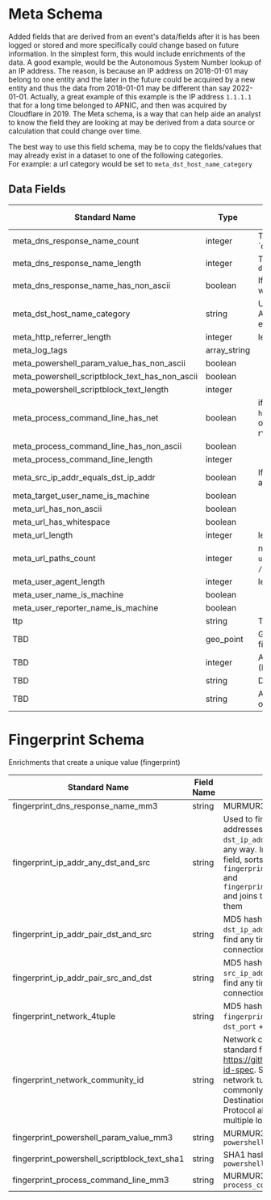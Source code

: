 # Meta Schema
Added fields that are derived from an event's data/fields after it is has been logged or stored and more specifically could change based on future information. In the simplest form, this would include enrichments of the data.
A good example, would be the Autonomous System Number lookup of an IP address. The reason, is because an IP address on 2018-01-01 may belong to one entity and the later in the future could be acquired by a new entity and thus the data from 2018-01-01 may be different than say 2022-01-01. Actually, a great example of this example is the IP address `1.1.1.1` that for a long time belonged to APNIC, and then was acquired by Cloudflare in 2019. The Meta schema, is a way that can help aide an analyst to know the field they are looking at may be derived from a data source or calculation that could change over time.  

The best way to use this field schema, may be to copy the fields/values that may already exist in a dataset to one of the following categories.  
For example: a url category would be set to `meta_dst_host_name_category`


## Data Fields
|Standard Name|Type|Description|Sample Value|
|---|---|---|---|
| meta_dns_response_name_count                   | integer      | The count (number of) `dns_response_name                                                                                                         | `` |
| meta_dns_response_name_length                  | integer      | Total number of response/answers in `dns_response_name`                                                                                                          | `` |
| meta_dns_response_name_has_non_ascii           | boolean      | If there is any non ascii characters within `dns_response_name`                                                                                  | `` |
| meta_dst_host_name_category                    | string       | Used for URL/domain category (ie: Adult, Abuse, Parked, RFC-1918, etc)                                                                           | `` |
| meta_http_referrer_length                      | integer      | length of `http_referrer_original`                                                                                                               | `` |
| meta_log_tags                                  | array_string |                                                                                                                                                  | `` |
| meta_powershell_param_value_has_non_ascii      | boolean      |                                                                                                                                                  | `` |
| meta_powershell_scriptblock_text_has_non_ascii | boolean      |                                                                                                                                                  | `` |
| meta_powershell_scriptblock_text_length        | integer      |                                                                                                                                                  | `` |
| meta_process_command_line_has_net              | boolean      | if `process_command_line` contains `http:` or `ftp:\\` or `smb:\\` or `file:\\` or `://` or `localhost` or r`\d{1,3}\.\d{1,3}\.\d{1,3}\.\d{1,3}` | `` |
| meta_process_command_line_has_non_ascii        | boolean      |                                                                                                                                                  | `` |
| meta_process_command_line_length               | integer      |                                                                                                                                                  | `` |
| meta_src_ip_addr_equals_dst_ip_addr            | boolean      | If the `src_ip_addr` is the same value as `dst_ip_addr`                                                                                          | `` |
| meta_target_user_name_is_machine               | boolean      |                                                                                                                                                  | `` |
| meta_url_has_non_ascii                         | boolean      |                                                                                                                                                  | `` |
| meta_url_has_whitespace                        | boolean      |                                                                                                                                                  | `` |
| meta_url_length                                | integer      | length of `url_original`                                                                                                                         | `` |
| meta_url_paths_count                           | integer      | number (count)    of paths in `url_original`. ie: `/example/url/news.php` would be `3`                                                                      | `` |
| meta_user_agent_length                         | integer      | length of `user_agent_original`                                                                                                                  | `` |
| meta_user_name_is_machine                      | boolean      |                                                                                                                                                  | `` |
| meta_user_reporter_name_is_machine             | boolean      |                                                                                                                                                  | `` |
| ttp                                            | string       | Tactic, technique, and procedure                                                                                                                 | `` |
| TBD                                            | geo_point    | Geo longitude and latitude point of a field                                                                                                      | `` |
| TBD                                            | integer      | Autonomous System (AS) number (BGP AS Number)                                                                                                    | `` |
| TBD                                            | string       | Data describing an alert                                                                                                                         | `` |
| TBD                                            | string       | Autonomous System (AS) organization (BGP AS Name)                                                                                                | `` |


# Fingerprint Schema
Enrichments that create a unique value (fingerprint)

|	        Standard Name       	|            Field Name             |       	    Type            	|   	    Description          	|	     Sample Value           	|
|	-------------------------------	|	-------------------------------	|	-------------------------------	|	-------------------------------	|	-------------------------------	|
| fingerprint_dns_response_name_mm3            | string | MURMUR3 hash of `dns_response_name`                                                                                                                                                                                                                                                                  | ``                             |
| fingerprint_ip_addr_any_dst_and_src          | string | Used to find any time the two IP addresses of `src_ip_addr` and `dst_ip_addr` have made a connection in any way. In order to do a true any ip pair field, sorts `fingerprint_ip_addr_pair_dst_and_src` and `fingerprint_ip_addr_pair_src_and_dst` and joins the values and then md5sum's them        | ``                             |
| fingerprint_ip_addr_pair_dst_and_src         | string | MD5 hash of the concatenation of `dst_ip_addr` and `src_ip_addr`. Used to find any time `dst_ip_addr` makes a connection to the `src_ip_addr`                                                                                                                                                        | ``                             |
| fingerprint_ip_addr_pair_src_and_dst         | string | MD5 hash of the concatenation of `src_ip_addr` and `dst_ip_addr`. Used to find any time `src_ip_addr` makes a connection to the `dst_ip_addr`                                                                                                                                                        | ``                             |
| fingerprint_network_4tuple                   | string | MD5 hash of `fingerprint_ip_addr_pair_src_and_dst` + `dst_port` + `network_protocol`                                                                                                                                                                                                                 | ``                             |
| fingerprint_network_community_id             | string | Network community ID as outlined by the standard from https://github.com/corelight/community-id-spec. Standardized hashing of network tuple. The combination, most commonly, of Source IP, Source Port, Destination IP, Destination Port, and IP Protocol allows pivoting between multiple log types | 1:EeVyZ07VGj1n0rld+xCLFdM+u8M=
| fingerprint_powershell_param_value_mm3       | string | MURMUR3 hash of `powershell.param.value`                                                                                                                                                                                                                                                             | ``                             |
| fingerprint_powershell_scriptblock_text_sha1 | string | SHA1 hash of `powershell.scriptblock.text`                                                                                                                                                                                                                                                           | ``                             |
| fingerprint_process_command_line_mm3         | string | MURMUR3 hash of `process_command_line`                                                                                                                                                                                                                                                               | ``                             |
